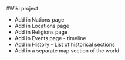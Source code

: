 #Wiki project

- Add in Nations page
- Add in Locations page
- Add in Religions page
- Add in Events page - timeline
- Add in History - List of historical sections
- Add in a separate map section of the world
